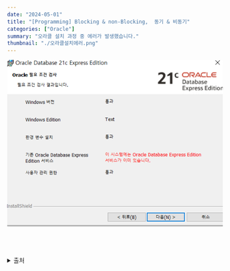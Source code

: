 ```yaml
---
date: "2024-05-01"
title: "[Programming] Blocking & non-Blocking,  동기 & 비동기"
categories: ["Oracle"]
summary: "오라클 설치 과정 중 에러가 발생했습니다."
thumbnail: "./오라클설치에러.png"
---
```


![오라클설치에러](오라클설치에러.png)

<br>
<br>
<br>

<details>

<summary>출처</summary>

<div markdown="1">

</div>

</details>
